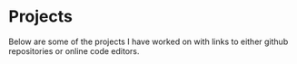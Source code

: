 # Projects

Below are some of the projects I have worked on with links to either github repositories or online code editors.

<ProjectCardGrid />